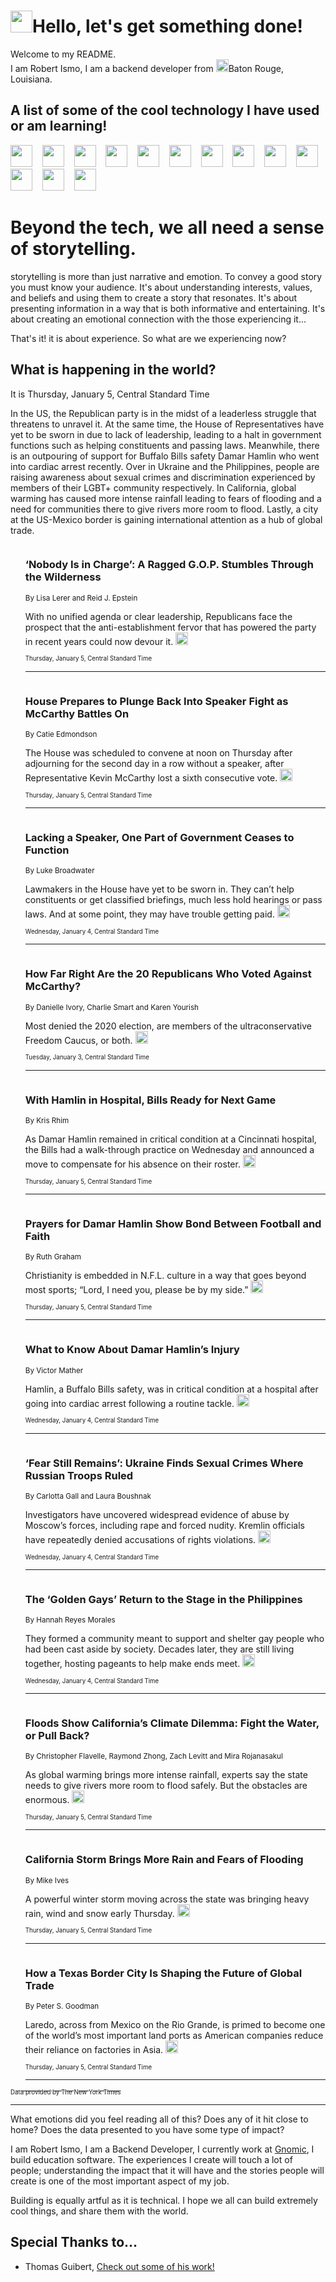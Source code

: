 <h1><img src="https://emojis.slackmojis.com/emojis/images/1643514375/3493/hot-coffee.gif?1643514375" width="35"/>Hello, let's get something done!</h1>

<p>Welcome to my README.<br/>
I am Robert Ismo, I am a backend developer from <img src="https://emojis.slackmojis.com/emojis/images/1638395689/50435/moulin_rouge.png?1638395689" width="20"/>Baton Rouge, Louisiana.</p>
<h2>A list of some of the cool technology I have used or am learning!</h2>
<p>
<img src="https://emojis.slackmojis.com/emojis/images/1643516091/21142/meow_bongotap.gif?1643516091" width="35" alt="">
<img src="https://img.shields.io/badge/Favorite%20Frontend%20Framework-SvelteKit-f83903" alt="">
<img src="https://img.shields.io/badge/Second%20Favorite-Vue-40b581" alt="">
<img src="https://img.shields.io/badge/Most%20Used%20Runtime-Nodejs-78b061" alt="">
<img src="https://emojis.slackmojis.com/emojis/images/1643517416/34482/fire.gif?1643517416" width="35" alt="">
<img src="https://img.shields.io/badge/Javascript%20But%20Better-Typescript-0078ca" alt="">
<img src="https://img.shields.io/badge/Favorite%20Language-Elixir-3e244d" alt="">
<img src="https://img.shields.io/badge/Containerize%20Everything-Docker-6ac9ef" alt="">
<img src="https://emojis.slackmojis.com/emojis/images/1643514596/5999/meow_party.gif?1643514596" width="35" alt="">
<img src="https://img.shields.io/badge/API%20Love%20Language-Graphql-de32a5" alt="">
<img src="https://img.shields.io/badge/Our%20Favorite%20Version%20Controller-Git-e94f33" alt="">
<img src="https://img.shields.io/badge/Favorite%20Database-Redis-d42d1d" alt="">
<img src="https://emojis.slackmojis.com/emojis/images/1643514559/5584/deployparrot.gif?1643514559" width="35" alt="">
<img src="https://img.shields.io/badge/Container%20Interstate-RabbitMQ-f66200" alt="">
<img src="https://img.shields.io/badge/Gotta%20Learn-Kubernetes-316adf" alt="">
<img src="https://img.shields.io/badge/Really%20Mature%20Now-WASM-654fef" alt="">
<img src="https://emojis.slackmojis.com/emojis/images/1666642497/61942/dance_vibe.gif?1666642497" width="35" alt="">
<img src="https://img.shields.io/badge/For%20My%20M1-ARM64-657d96" alt="">
<img src="https://img.shields.io/badge/Loving%20This%20So%20Much-TailwindCSS-17bcb5" alt="">
<img src="https://img.shields.io/badge/Cool%20Build%20Tool-Vite-f9cb24" alt="">
<img src="https://emojis.slackmojis.com/emojis/images/1669231376/62819/working-on-it.gif?1669231376" width="35" alt="">
<img src="https://img.shields.io/badge/Fun%20and%20Easy%20Database-MongoDB-5f8c49" alt="">
<img src="https://img.shields.io/badge/JS%20Life%20Support-NPM-c73737" alt="">
<img src="https://img.shields.io/badge/I%20Liked%20It-DynamoDB-0073b9" alt="">
<img src="https://emojis.slackmojis.com/emojis/images/1643514045/46/question.gif?1643514045" width="35" alt="">
<img src="https://img.shields.io/badge/cool-React-60d6f9" alt="">
<img src="https://img.shields.io/badge/Future%20Big%20Project-Lambda-f37e00" alt="">
<img src="https://img.shields.io/badge/NPM%20But%20Better-PNPM-f1aa07" alt="">
<img src="https://emojis.slackmojis.com/emojis/images/1643514943/9662/fbwow.gif?1643514943" width="35" alt="">
<img src="https://img.shields.io/badge/First%20Language-C-662079" alt="">
<img src="https://img.shields.io/badge/Where%20I%20Deploy%20Frontend-Vercel-000000" alt="">
<img src="https://img.shields.io/badge/Who%20Does%20not%20Want%20an%20App-Swift-f9492a" alt="">
<img src="https://emojis.slackmojis.com/emojis/images/1643514058/151/javascript.png?1643514058" width="35" alt="">
<img src="https://img.shields.io/badge/cool-Python-fbd542" alt="">
<img src="https://img.shields.io/badge/Favorite%20Something-Stripe-656cdc" alt="">
<img src="https://img.shields.io/badge/Of%20Course-HTML5-ed6327" alt="">
<img src="https://emojis.slackmojis.com/emojis/images/1660415405/60731/bomb.gif?1660415405" width="35" alt="">
<img src="https://img.shields.io/badge/hate-CSS-2964ec" alt="">
<img src="https://img.shields.io/badge/Learning-CircleCI-141215" alt="">
<img src="https://img.shields.io/badge/Learning-Rust-fbbb3b" alt="">
<img src="https://emojis.slackmojis.com/emojis/images/1660415397/60712/writing-hand.gif?1660415397" width="35" alt="">
<img src="https://img.shields.io/badge/Dev%20Browser%20of%20Choice-Firefox-cc4e26" alt="">
<img src="https://img.shields.io/badge/Recoverying%20From%20Windows-UNIX-1781e3" alt="">
<img src="https://img.shields.io/badge/LOVE-LogSeq-90c1c2" alt="">
<img src="https://emojis.slackmojis.com/emojis/images/1643514066/223/kirby.gif?1643514066" width="35" alt="">
<img src="https://img.shields.io/badge/Daily%20Driver-MacOS-e6e6e8" alt="">
<img src="https://img.shields.io/badge/Git%20Server-Github-000000" alt="">
<img src="https://img.shields.io/badge/enjoyable-EC2-f17428" alt="">
<img src="https://emojis.slackmojis.com/emojis/images/1643514239/2069/excited.gif?1643514239" width="35" alt="">
</p>
<h1>Beyond the tech, we all need a sense of storytelling.</h1>
<p>storytelling is more than just narrative and emotion. To convey a good story you must know your audience. It's about understanding interests, values, and beliefs and using them to create a story that resonates. It's about presenting information in a way that is both informative and entertaining. It's about creating an emotional connection with the those experiencing it...</p>
<p>That's it! it is about experience. So what are we experiencing now?</p>
<h2>What is happening in the world?</h2>
<p>It is Thursday, January 5, Central Standard Time</p>
<p>
In the US, the Republican party is in the midst of a leaderless struggle that threatens to unravel it. At the same time, the House of Representatives have yet to be sworn in due to lack of leadership, leading to a halt in government functions such as helping constituents and passing laws. Meanwhile, there is an outpouring of support for Buffalo Bills safety Damar Hamlin who went into cardiac arrest recently. Over in Ukraine and the Philippines, people are raising awareness about sexual crimes and discrimination experienced by members of their LGBT+ community respectively. In California, global warming has caused more intense rainfall leading to fears of flooding and a need for communities there to give rivers more room to flood. Lastly, a city at the US-Mexico border is gaining international attention as a hub of global trade.</p>
<ol>
<img src="https://img.shields.io/badge/-us-blue" alt="">
<h3>‘Nobody Is in Charge’: A Ragged G.O.P. Stumbles Through the Wilderness</h3>
<sub>By Lisa Lerer and Reid J. Epstein</sub>
<p>With no unified agenda or clear leadership, Republicans face the prospect that the anti-establishment fervor that has powered the party in recent years could now devour it.  <a href="https://nyti.ms/3Isey8u"><img src="https://developer.nytimes.com/files/poweredby_nytimes_30b.png?v=1583354208352" height="20"></a></p>
<sub><sub>Thursday, January 5, Central Standard Time</sub></sub>
<hr/>
<img src="https://img.shields.io/badge/-us-blue" alt="">
<h3>House Prepares to Plunge Back Into Speaker Fight as McCarthy Battles On</h3>
<sub>By Catie Edmondson</sub>
<p>The House was scheduled to convene at noon on Thursday after adjourning for the second day in a row without a speaker, after Representative Kevin McCarthy lost a sixth consecutive vote.  <a href="https://nyti.ms/3Qkd0zu"><img src="https://developer.nytimes.com/files/poweredby_nytimes_30b.png?v=1583354208352" height="20"></a></p>
<sub><sub>Thursday, January 5, Central Standard Time</sub></sub>
<hr/>
<img src="https://img.shields.io/badge/-us-blue" alt="">
<h3>Lacking a Speaker, One Part of Government Ceases to Function</h3>
<sub>By Luke Broadwater</sub>
<p>Lawmakers in the House have yet to be sworn in. They can’t help constituents or get classified briefings, much less hold hearings or pass laws. And at some point, they may have trouble getting paid.  <a href="https://nyti.ms/3Qhh1Vd"><img src="https://developer.nytimes.com/files/poweredby_nytimes_30b.png?v=1583354208352" height="20"></a></p>
<sub><sub>Wednesday, January 4, Central Standard Time</sub></sub>
<hr/>
<img src="https://img.shields.io/badge/-us-blue" alt="">
<h3>How Far Right Are the 20 Republicans Who Voted Against McCarthy?</h3>
<sub>By Danielle Ivory, Charlie Smart and Karen Yourish</sub>
<p>Most denied the 2020 election, are members of the ultraconservative Freedom Caucus, or both.  <a href="https://nyti.ms/3GhDooM"><img src="https://developer.nytimes.com/files/poweredby_nytimes_30b.png?v=1583354208352" height="20"></a></p>
<sub><sub>Tuesday, January 3, Central Standard Time</sub></sub>
<hr/>
<img src="https://img.shields.io/badge/-sports-blue" alt="">
<h3>With Hamlin in Hospital, Bills Ready for Next Game</h3>
<sub>By Kris Rhim</sub>
<p>As Damar Hamlin remained in critical condition at a Cincinnati hospital, the Bills had a walk-through practice on Wednesday and announced a move to compensate for his absence on their roster.  <a href="https://nyti.ms/3QiMpCT"><img src="https://developer.nytimes.com/files/poweredby_nytimes_30b.png?v=1583354208352" height="20"></a></p>
<sub><sub>Thursday, January 5, Central Standard Time</sub></sub>
<hr/>
<img src="https://img.shields.io/badge/-us-blue" alt="">
<h3>Prayers for Damar Hamlin Show Bond Between Football and Faith</h3>
<sub>By Ruth Graham</sub>
<p>Christianity is embedded in N.F.L. culture in a way that goes beyond most sports; “Lord, I need you, please be by my side.”  <a href="https://nyti.ms/3CpzVmY"><img src="https://developer.nytimes.com/files/poweredby_nytimes_30b.png?v=1583354208352" height="20"></a></p>
<sub><sub>Thursday, January 5, Central Standard Time</sub></sub>
<hr/>
<img src="https://img.shields.io/badge/-sports-blue" alt="">
<h3>What to Know About Damar Hamlin’s Injury</h3>
<sub>By Victor Mather</sub>
<p>Hamlin, a Buffalo Bills safety, was in critical condition at a hospital after going into cardiac arrest following a routine tackle.  <a href="https://nyti.ms/3QhjOxz"><img src="https://developer.nytimes.com/files/poweredby_nytimes_30b.png?v=1583354208352" height="20"></a></p>
<sub><sub>Wednesday, January 4, Central Standard Time</sub></sub>
<hr/>
<img src="https://img.shields.io/badge/-world-blue" alt="">
<h3>‘Fear Still Remains’: Ukraine Finds Sexual Crimes Where Russian Troops Ruled</h3>
<sub>By Carlotta Gall and Laura Boushnak</sub>
<p>Investigators have uncovered widespread evidence of abuse by Moscow’s forces, including rape and forced nudity. Kremlin officials have repeatedly denied accusations of rights violations.  <a href="https://nyti.ms/3vFMyqm"><img src="https://developer.nytimes.com/files/poweredby_nytimes_30b.png?v=1583354208352" height="20"></a></p>
<sub><sub>Wednesday, January 4, Central Standard Time</sub></sub>
<hr/>
<img src="https://img.shields.io/badge/-world-blue" alt="">
<h3>The ‘Golden Gays’ Return to the Stage in the Philippines</h3>
<sub>By Hannah Reyes Morales</sub>
<p>They formed a community meant to support and shelter gay people who had been cast aside by society. Decades later, they are still living together, hosting pageants to help make ends meet.  <a href="https://nyti.ms/3Z8QJbK"><img src="https://developer.nytimes.com/files/poweredby_nytimes_30b.png?v=1583354208352" height="20"></a></p>
<sub><sub>Wednesday, January 4, Central Standard Time</sub></sub>
<hr/>
<img src="https://img.shields.io/badge/-climate-blue" alt="">
<h3>Floods Show California’s Climate Dilemma: Fight the Water, or Pull Back?</h3>
<sub>By Christopher Flavelle, Raymond Zhong, Zach Levitt and Mira Rojanasakul</sub>
<p>As global warming brings more intense rainfall, experts say the state needs to give rivers more room to flood safely. But the obstacles are enormous.  <a href="https://nyti.ms/3GivH1R"><img src="https://developer.nytimes.com/files/poweredby_nytimes_30b.png?v=1583354208352" height="20"></a></p>
<sub><sub>Thursday, January 5, Central Standard Time</sub></sub>
<hr/>
<img src="https://img.shields.io/badge/-us-blue" alt="">
<h3>California Storm Brings More Rain and Fears of Flooding</h3>
<sub>By Mike Ives</sub>
<p>A powerful winter storm moving across the state was bringing heavy rain, wind and snow early Thursday.  <a href="https://nyti.ms/3Cqsnk0"><img src="https://developer.nytimes.com/files/poweredby_nytimes_30b.png?v=1583354208352" height="20"></a></p>
<sub><sub>Thursday, January 5, Central Standard Time</sub></sub>
<hr/>
<img src="https://img.shields.io/badge/-business-blue" alt="">
<h3>How a Texas Border City Is Shaping the Future of Global Trade</h3>
<sub>By Peter S. Goodman</sub>
<p>Laredo, across from Mexico on the Rio Grande, is primed to become one of the world’s most important land ports as American companies reduce their reliance on factories in Asia.  <a href="https://nyti.ms/3VNY7pZ"><img src="https://developer.nytimes.com/files/poweredby_nytimes_30b.png?v=1583354208352" height="20"></a></p>
<sub><sub>Thursday, January 5, Central Standard Time</sub></sub>
<hr/>
</ol>
<a href="https://developer.nytimes.com"><sub><sub>Data provided by The New York Times</sub></sub></a>
<hr/>
<p>What emotions did you feel reading all of this? Does any of it hit close to home? Does the data presented to you have some type of impact?</p>
<p>I am Robert Ismo, I am a Backend Developer, I currently work at <a href="https://gnomic.education/">Gnomic</a>, I build education software. The experiences I create will touch a lot of people; understanding the impact that it will have and the stories people will create is one of the most important aspect of my job.</p>
<p>Building is equally artful as it is technical. I hope we all can build extremely cool things, and share them with the world.</p>
<h2>Special Thanks to...</h2>
<ul>
<li>Thomas Guibert, <a href="https://github.com/thmsgbrt/thmsgbrt">Check out some of his work!</a></li>
</ul>